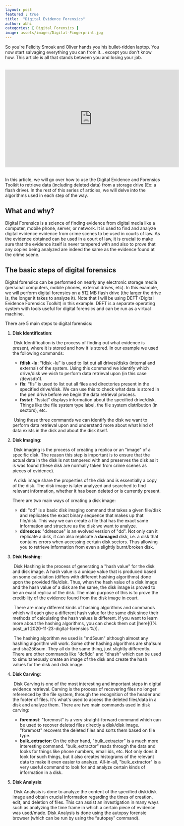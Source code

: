 ```yaml
---
layout: post
featured : true
title:  "Digital Evidence Forensics"
author: abhi
categories: [ Digital Forensics ]
image: assets/images/Digital-Fingerprint.jpg
---
```


So you're Felicity Smoak and Oliver hands you his bullet-ridden laptop. You now start salvaging everything you can from it... except you don't know how. This article is all that stands between you and losing your job.

<!-- Youtube video embed-->
<br>
<div class="embed-responsive embed-responsive-16by9">
<iframe width="560" height="315" src="https://www.youtube.com/embed/H-Hx7uFt4m0" frameborder="0" allow="accelerometer; autoplay; clipboard-write; encrypted-media; gyroscope; picture-in-picture" allowfullscreen></iframe>
</div>
<br>

In this article, we will go over how to use the Digital Evidence and Forensics Toolkit to retrieve data (including deleted data) from a storage drive (Ex: a flash drive). In the rest of this series of articles, we will delve into the algorithms used in each step of the way.

## What and why?

Digital Forensics is a science of finding evidence from digital media like a computer, mobile phone, server, or network. It is used to find and analyze digital evidence evidence from crime scenes to be used in courts of law. As the evidence obtained can be used in a court of law, it is crucial to make sure that the evidence itself is never tampered with and also to prove that any copies being analyzed are indeed the same as the evidence found at the crime scene.

## The basic steps of digital forensics

Digital forensics can be performed on nearly any electronic storage media (personal computers, mobile phones, external drives, etc). In this example, we will perform digital forensics on a 512 MB flash drive (the larger the drive is, the longer it takes to analyze it). Note that I will be using DEFT (Digital Evidence Forensics Toolkit) in this example. DEFT is a separate operating system with tools useful for digital forensics and can be run as a virtual machine.

There are 5 main steps to digital forensics:

1. **Disk Identification**:

   ​	Disk Identification is the process of finding out what evidence is present, where it is stored and how it is stored. In our example we used the following commands:

   - **fdisk -lu**: “fdisk -lu” is used to list out all drives/disks (internal and external) of the system. Using this command we identify which drive/disk we wish to perform data retrieval upon (in this case /dev/sdb1).
   - **fls**: “fls” is used to list out all files and directories present in the specified drive/disk. We can use this to check what data is stored in the pen drive before we begin the data retrieval process.
   - **fsstat**: “fsstat” displays information about the specified drive/disk. Things like the file system type label, the file system distribution (in sectors), etc.

   ​    Using these three commands we can identify the disk we want to perform data retrieval upon and understand more about what kind of data exists in the disk and about the disk itself.

2. **Disk Imaging**:

   ​	Disk imaging is the process of creating a replica or an "image" of a specific disk. The reason this step is important is to ensure that the actual data in the disk is not tampered with and preserves the disk as it is was found (these disk are normally taken from crime scenes as pieces of evidence).

   ​	A disk image share the properties of the disk and is essentially a copy of the disk. The disk image is later analyzed and searched to find relevant information, whether it has been deleted or is currently present.

   There are two main ways of creating a disk image:

   - **dd**: "dd" is a basic disk imaging command that takes a given file/disk and replicates the exact binary sequence that makes up that file/disk. This way we can create a file that has the exact same information and structure as the disk we want to analyze.
   - **ddrescue**: "ddrescue" is an evolved version of "dd". Not only can it replicate a disk, it can also replicate a **damaged** disk, i.e. a disk that contains errors when accessing certain disk sectors. Thus allowing you to retrieve information from even a slightly burnt/broken disk.

3. **Disk Hashing**:

   ​	Disk Hashing is the process of generating a "hash value" for the disk and disk image. A hash value is a unique value that is produced based on some calculation (differs with different hashing algorithms) done upon the provided file/disk. Thus, when the hash value of a disk image and the hash value of a disk are the same, the disk image is proved to be an exact replica of the disk. The main purpose of this is to prove the credibility of the evidence found from the disk image in court.

   ​	There are many different kinds of hashing algorithms and commands which will each give a different hash value for the same disk since their methods of calculating the hash values is different. If you want to learn more about the hashing algorithms, you can check them out [here]({% post_url 2020-11-23-digital-forensics %}).

   ​	The hashing algorithm we used is "md5sum" although almost any hashing algorithm will work. Some other hashing algorithms are sha1sum and sha256sum. They all do the same thing, just slightly differently. There are other commands like "dcfldd" and "dhash" which can be used to simultaneously create an image of the disk and create the hash values for the disk and disk image.

4. **Disk Carving**:

   ​	Disk Carving is one of the most interesting and important steps in digital evidence retrieval. Carving is the process of recovering files no longer referenced by the file system, through the recognition of the header and the footer of files. It's what's used to access the deleted files/data in a disk and analyze them. There are two main commands used in disk carving:

   - **foremost**: "foremost" is a very straight-forward command which can be used to recover deleted files directly a disk/disk image. "foremost" recovers the deleted files and sorts them based on file type.
   - **bulk_extractor**: On the other hand, "bulk_extractor" is a much more interesting command. "bulk_extractor" reads through the data and looks for things like phone numbers, email ids, etc. Not only does it look for such things, but it also creates histograms of the relevant data to make it even easier to analyze. All-in-all, "bulk_extractor" is a very useful command to look for and analyze certain kinds of information in a disk.

5. **Disk Analysis**:

   ​	Disk Analysis is done to analyze the content of the specified disk/disk image and obtain crucial information regarding the times of creation, edit, and deletion of files. This can assist an investigation in many ways such as analyzing the time frame in which a certain piece of evidence was used/made. Disk Analysis is done using the autopsy forensic browser (which can be run by using the “autopsy” command). 

   ​	

​	